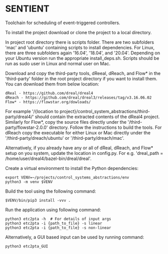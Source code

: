 # SENTIENT
Toolchain for scheduling of event-triggered controllers.

To install the project download or clone the project to a local directory.

In project root directory there is scripts folder. There are two subfolders 'mac' and 'ubuntu' 
containing scripts to install dependencies. For Linux, there are three subfolders again '16.04',
'18.04', and '20.04'. Depending on your Ubuntu version run the appropriate install_deps.sh. Scripts 
should be run as sudo user in Linux and normal user on Mac.

Download and copy the third-party tools, dReeal, dReach, and Flow* in the 'third-party' folder in the root project
directory if you want to install them. You can download them from below location:

    dReal - https://github.com/dreal/dreal4
    dReach - https://github.com/dreal/dreal3/releases/tag/v3.16.06.02
    Flow* - https://flowstar.org/dowloads/
    
For example '/{location to project}/control_system_abstractions/third-party/dreal4/'
should contain the extracted contents of the dReal4 project. Similarly for Flow*, copy the source files directly under
the '/third-party/flowstar-2.0.0' directory. Follow the instructions to build the tools. For dReach copy the executable for 
either Linux or Mac directly under the '/third-party/dreach/ubuntu' or '/third-party/dreach/mac'.

Alternatively, if you already have any or all of dReal, dReach, and Flow* setup on you system, update the location
in config.py. For e.g. 'dreal_path = /home/user/dreal4/bazel-bin/dreal/dreal'.

Create a virtual environment to install the Python dependencies:

    export VENV=~/projects/control_systems_abstractions/env
    python3 -m venv $VENV

Build the tool using the following command:
    
    $VENV/bin/pip3 install -vvv .

Run the application using following command:

    python3 etc2pta -h  # For details of input args
    python3 etc2pta -i {path_to_file} -s linear
    python3 etc2pta -i {path_to_file} -s non-linear
    
Alternatively, a GUI based input can be used by running command:

    python3 etc2pta_GUI 
